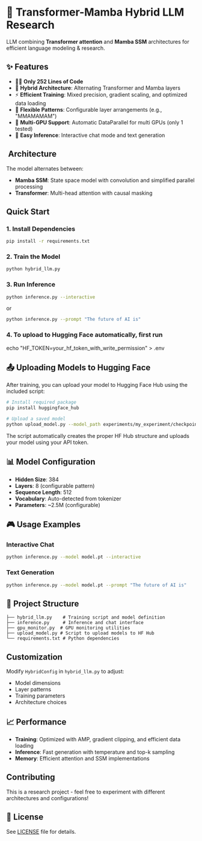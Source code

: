 # 🚀 Transformer-Mamba Hybrid LLM Research

LLM combining **Transformer attention** and **Mamba SSM** architectures for efficient language modeling & research.

## ✨ Features

- 🧑‍💻 **Only 252 Lines of Code**
- 🔄 **Hybrid Architecture**: Alternating Transformer and Mamba layers
- ⚡ **Efficient Training**: Mixed precision, gradient scaling, and optimized data loading
- 🎯 **Flexible Patterns**: Configurable layer arrangements (e.g., "MMAMAMAM")
- 🚀 **Multi-GPU Support**: Automatic DataParallel for multi GPUs (only 1 tested)
- 💾 **Easy Inference**: Interactive chat mode and text generation

## ️ Architecture

The model alternates between:
- **Mamba SSM**: State space model with convolution and simplified parallel processing
- **Transformer**: Multi-head attention with causal masking

##  Quick Start

### 1. Install Dependencies
```bash
pip install -r requirements.txt
```

### 2. Train the Model
```bash
python hybrid_llm.py
```

### 3. Run Inference
```bash
python inference.py --interactive
```
or

```bash
python inference.py --prompt "The future of AI is"
```

### 4. To upload to Hugging Face automatically, first run
echo "HF_TOKEN=your_hf_token_with_write_permission" > .env

## 📤 Uploading Models to Hugging Face

After training, you can upload your model to Hugging Face Hub using the included script:

```bash
# Install required package
pip install huggingface_hub

# Upload a saved model
python upload_model.py --model_path experiments/my_experiment/checkpoints/best_model.pt --repo_name username/repo-name
```

The script automatically creates the proper HF Hub structure and uploads your model using your API token.

## 📊 Model Configuration

- **Hidden Size**: 384
- **Layers**: 8 (configurable pattern)
- **Sequence Length**: 512
- **Vocabulary**: Auto-detected from tokenizer
- **Parameters**: ~2.5M (configurable)

## 🎮 Usage Examples

### Interactive Chat
```bash
python inference.py --model model.pt --interactive
```

### Text Generation
```bash
python inference.py --model model.pt --prompt "The future of AI is"
```

## 📁 Project Structure

```
├── hybrid_llm.py    # Training script and model definition
├── inference.py     # Inference and chat interface
├── gpu_monitor.py  # GPU monitoring utilities
├── upload_model.py # Script to upload models to HF Hub
└── requirements.txt # Python dependencies
```

##  Customization

Modify `HybridConfig` in `hybrid_llm.py` to adjust:
- Model dimensions
- Layer patterns
- Training parameters
- Architecture choices

## 📈 Performance 

- **Training**: Optimized with AMP, gradient clipping, and efficient data loading
- **Inference**: Fast generation with temperature and top-k sampling
- **Memory**: Efficient attention and SSM implementations

##  Contributing

This is a research project - feel free to experiment with different architectures and configurations!

## 📄 License

See [LICENSE](LICENSE) file for details.